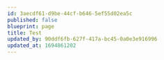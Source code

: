 ```yaml
---
id: 3aecdf61-d9be-44cf-b646-5ef55d02ea5c
published: false
blueprint: page
title: Test
updated_by: 90ddf6fb-627f-417a-bc45-0a0e3e916996
updated_at: 1694861202
---
```

